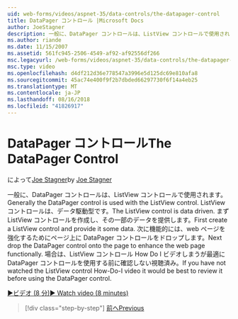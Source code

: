 ```yaml
---
uid: web-forms/videos/aspnet-35/data-controls/the-datapager-control
title: DataPager コントロール |Microsoft Docs
author: JoeStagner
description: 一般に、DataPager コントロールは、ListView コントロールで使用されます。 ListView コントロールは、データ駆動型です。 まず ListView コントロールを作成し、d のいくつかを指定してください.
ms.author: riande
ms.date: 11/15/2007
ms.assetid: 561fc945-2506-4549-af92-af92556df266
msc.legacyurl: /web-forms/videos/aspnet-35/data-controls/the-datapager-control
msc.type: video
ms.openlocfilehash: d4df212d36e778547a3996e5d125dc69e810afa8
ms.sourcegitcommit: 45ac74e400f9f2b7dbded66297730f6f14a4eb25
ms.translationtype: MT
ms.contentlocale: ja-JP
ms.lasthandoff: 08/16/2018
ms.locfileid: "41826917"
---
```

<a name="the-datapager-control"></a><span data-ttu-id="84c6f-105">DataPager コントロール</span><span class="sxs-lookup"><span data-stu-id="84c6f-105">The DataPager Control</span></span>
====================
<span data-ttu-id="84c6f-106">によって[Joe Stagner](https://github.com/JoeStagner)</span><span class="sxs-lookup"><span data-stu-id="84c6f-106">by [Joe Stagner](https://github.com/JoeStagner)</span></span>

<span data-ttu-id="84c6f-107">一般に、DataPager コントロールは、ListView コントロールで使用されます。</span><span class="sxs-lookup"><span data-stu-id="84c6f-107">Generally the DataPager control is used with the ListView control.</span></span> <span data-ttu-id="84c6f-108">ListView コントロールは、データ駆動型です。</span><span class="sxs-lookup"><span data-stu-id="84c6f-108">The ListView control is data driven.</span></span> <span data-ttu-id="84c6f-109">まず ListView コントロールを作成し、その一部のデータを提供します。</span><span class="sxs-lookup"><span data-stu-id="84c6f-109">First create a ListView control and provide it some data.</span></span> <span data-ttu-id="84c6f-110">次に機能的には、web ページを強化するためにページ上に DataPager コントロールをドロップします。</span><span class="sxs-lookup"><span data-stu-id="84c6f-110">Next drop the DataPager control onto the page to enhance the web page functionally.</span></span> <span data-ttu-id="84c6f-111">場合は、ListView コントロール How Do I ビデオしまうが最適に DataPager コントロールを使用する前に確認しない視聴済み。</span><span class="sxs-lookup"><span data-stu-id="84c6f-111">If you have not watched the ListView control How-Do-I video it would be best to review it before using the DataPager control.</span></span>

[<span data-ttu-id="84c6f-112">&#9654;ビデオ (8 分)</span><span class="sxs-lookup"><span data-stu-id="84c6f-112">&#9654; Watch video (8 minutes)</span></span>](https://channel9.msdn.com/Blogs/ASP-NET-Site-Videos/the-datapager-control)

> [!div class="step-by-step"]
> [<span data-ttu-id="84c6f-113">前へ</span><span class="sxs-lookup"><span data-stu-id="84c6f-113">Previous</span></span>](the-listview-control.md)

